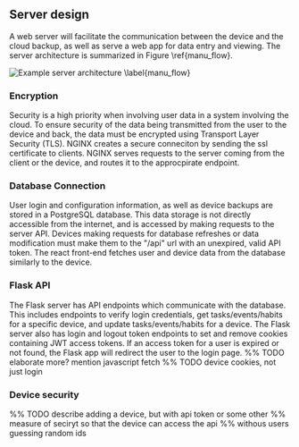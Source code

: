 ## Server design

A web server will facilitate the communication between the device and the cloud backup, as well as serve a web app for data entry and viewing.
The server architecture is summarized in Figure \ref{manu_flow}.

![Example server architecture \label{manu_flow}](images/data_flow.png)

### Encryption

Security is a high priority when involving user data in a system involving the cloud.
To ensure security of the data being transmitted from the user to the device and back, the data must be encrypted using Transport Layer Security (TLS).
NGINX creates a secure conneciton by sending the ssl certificate to clients.
NGINX serves requests to the server coming from the client or the device, and routes it to the approcpirate endpoint.

### Database Connection

User login and configuration information, as well as device backups are stored in a PostgreSQL database. 
This data storage is not directly accessible from the internet, and is accessed by making requests to the server API.
Devices making requests for database refreshes or data modification must make them to the "/api" url with an unexpired, valid API token.
The react front-end fetches user and device data from the database similarly to the device.

### Flask API

The Flask server has API endpoints which communicate with the database.
This includes endpoints to verify login credentials, get tasks/events/habits for a specific device, and update tasks/events/habits for a device.
The Flask server also has login and logout token endpoints to set and remove cookies containing JWT access tokens.
If an access token for a user is expired or not found, the Flask app will redirect the user to the login page. 
%% TODO elaborate more? mention javascript fetch
%% TODO device cookies, not just login

### Device security

%% TODO describe adding a device, but with api token or some other
%% measure of seciryt so that the device can access the api
%% withous users guessing random ids
